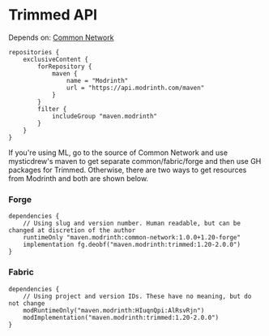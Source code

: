 # Trimmed API

Depends on: [Common Network](https://modrinth.com/mod/common-network/versions)

```
repositories {
    exclusiveContent {
        forRepository {
            maven {
                name = "Modrinth"
                url = "https://api.modrinth.com/maven"
            }
        }
        filter {
            includeGroup "maven.modrinth"
        }
    }
}
```

If you're using ML, go to the source of Common Network and use mysticdrew's maven to get separate common/fabric/forge and then use GH packages for Trimmed. Otherwise, there are two ways to get resources from Modrinth and both are shown below.

### Forge
```
dependencies {
    // Using slug and version number. Human readable, but can be changed at discretion of the author
    runtimeOnly "maven.modrinth:common-network:1.0.0+1.20-forge"
    implementation fg.deobf("maven.modrinth:trimmed:1.20-2.0.0")
}
```

### Fabric
```
dependencies {
    // Using project and version IDs. These have no meaning, but do not change
    modRuntimeOnly("maven.modrinth:HIuqnQpi:AlRsvRjn")
    modImplementation("maven.modrinth:trimmed:1.20-2.0.0")
}
```